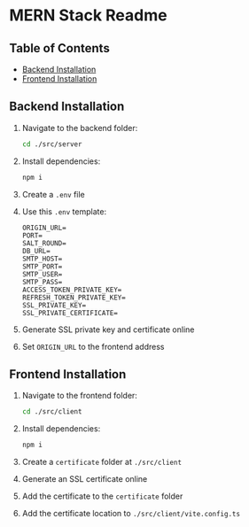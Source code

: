 # MERN Stack Readme

## Table of Contents

- [Backend Installation](#backend-installation)
- [Frontend Installation](#frontend-installation)

## Backend Installation

1. Navigate to the backend folder:

   ```bash
   cd ./src/server
   ```

2. Install dependencies:

   ```bash
   npm i
   ```

3. Create a `.env` file

4. Use this `.env` template:

   ```
   ORIGIN_URL=
   PORT=
   SALT_ROUND=
   DB_URL=
   SMTP_HOST=
   SMTP_PORT=
   SMTP_USER=
   SMTP_PASS=
   ACCESS_TOKEN_PRIVATE_KEY=
   REFRESH_TOKEN_PRIVATE_KEY=
   SSL_PRIVATE_KEY=
   SSL_PRIVATE_CERTIFICATE=
   ```

5. Generate SSL private key and certificate online

6. Set `ORIGIN_URL` to the frontend address

## Frontend Installation

1. Navigate to the frontend folder:

   ```bash
   cd ./src/client
   ```

2. Install dependencies:

   ```bash
   npm i
   ```

3. Create a `certificate` folder at `./src/client`

4. Generate an SSL certificate online

5. Add the certificate to the `certificate` folder

6. Add the certificate location to `./src/client/vite.config.ts`

```

```
